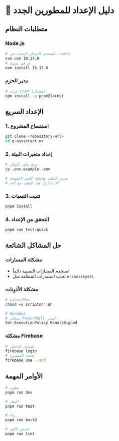 # 🚀 دليل الإعداد للمطورين الجدد

## متطلبات النظام

### Node.js
```bash
# استخدم الإصدار المحدد في .nvmrc
nvm use 18.17.0
# أو قم بتثبيته
nvm install 18.17.0
```

### مدير الحزم
```bash
# تثبيت pnpm (مفضل)
npm install -g pnpm@latest
```

## الإعداد السريع

### 1. استنساخ المشروع
```bash
git clone <repository-url>
cd g-assistant-nx
```

### 2. إعداد متغيرات البيئة
```bash
# نسخ ملف المثال
cp .env.example .env

# تحرير الملف وإضافة القيم الحقيقية
# لا تشارك هذا الملف مع أحد!
```

### 3. تثبيت التبعيات
```bash
pnpm install
```

### 4. التحقق من الإعداد
```bash
pnpm run test:quick
```

## حل المشاكل الشائعة

### مشكلة المسارات
- استخدم المسارات النسبية دائماً
- تجنب المسارات المطلقة مثل `e:\azizsys5\`

### مشكلة الأذونات
```bash
# Linux/Mac
chmod +x scripts/*.sh

# Windows
# تشغيل PowerShell كمدير
Set-ExecutionPolicy RemoteSigned
```

### مشكلة Firebase
```bash
# تسجيل الدخول
firebase login
# تحديد المشروع
firebase use --add
```

## الأوامر المهمة

```bash
# تطوير
pnpm run dev

# اختبار
pnpm run test

# بناء
pnpm run build

# فحص الكود
pnpm run lint
```